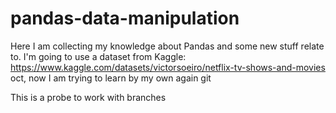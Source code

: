 # pandas-data-manipulation
Here I am collecting my knowledge about Pandas and some new stuff relate to.
I'm going to use a dataset from Kaggle:  https://www.kaggle.com/datasets/victorsoeiro/netflix-tv-shows-and-movies
oct, now I am trying to learn by my own again git

This is a probe to work with branches